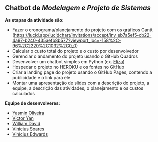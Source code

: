 ## Chatbot de *Modelagem e Projeto de Sistemas*

**As etapas da atividade são:**
  - Fazer o cronograma/planejamento do projeto com os gráficos Gantt (https://lucid.app/lucidchart/invitations/accept/inv_eb7a5ef5-cb22-4a97-b240-435aefb8b577?viewport_loc=-158%2C-96%2C2220%2C1032%2C0_0)
  - Calcular o custo total do projeto e o custo por desenvolvedor
  - Gerenciar o andamento do projeto usando o GitHub Quadros
  - Desenvolver um chatbot simples em Python (ex. [Eliza](https://pt.wikipedia.org/wiki/ELIZA))
  - Hospedar o projeto no HEROKU e os fontes no GitHub
  - Criar a landing page do projeto usando o GitHub Pages, contendo a publicidade e o link para ele
  - Montar uma apresentação de slides com a descrição do projeto, a equipe, a descrição das atividades, o planejamento e os custos calculados

**Equipe de desenvolveres:**
  - [Yasmin Oliveira](https://github.com/YMMO18)
  - [Victor Yan](https://github.com/Victor7095)
  - [William David](https://github.com/WillDavid)
  - [Vinícius Soares](https://github.com/Vinicius-Soares)
  - [Vinícius Edwards](https://github.com/EdwardsVinicius)
